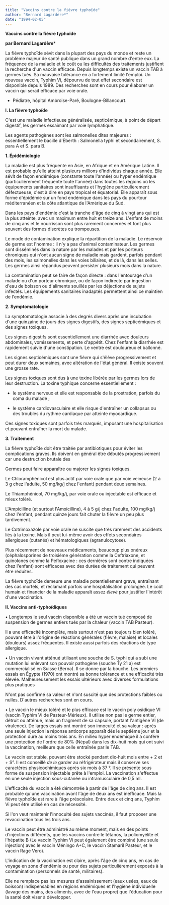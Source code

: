 ```yaml
---
title: "Vaccins contre la fièvre typhoïde"
author: "Bernard Lagardère*"
date: "1994-02-05"
---
```


**Vaccins contre la fièvre typhoïde**

**par Bernard Lagardère**\*

La fièvre typhoïde sévit dans la plupart des pays du monde et reste un problème majeur de santé publique dans un grand nombre d'entre eux. La fréquence de la maladie et le coût ou les difficultés des traitements justifient la recherche d'un vaccin efficace. Depuis longtemps existe un vaccin TAB à germes tués. Sa mauvaise tolérance en a fortement limité l'emploi. Un nouveau vaccin, Typhim Vi, dépourvu de tout effet secondaire est disponible depuis 1989. Des recherches sont en cours pour élaborer un vaccin qui serait efficace par voie orale.

- Pédiatre, hôpital Ambroise-Paré, Boulogne-Billancourt.

**I. La fièvre typhoïde**

C'est une maladie infectieuse généralisée, septicémique, à point de départ digestif, les germes essaimant par voie lymphatique.

Les agents pathogènes sont les salmonelles dites majeures : essentiellement le bacille d'Eberth : Salmonella typhi et secondairement, S. para A et S. para B.

**1. Épidémiologie**

La maladie est plus fréquente en Asie, en Afrique et en Amérique Latine. Il est probable qu'elle atteint plusieurs millions d'individus chaque année. Elle sévit de façon endémique (constante toute l'année) ou hyper endémique (particulièrement fréquente toute l'année) dans toutes les régions où les équipements sanitaires sont insuffisants et l'hygiène particulièrement défectueuse, c'est à dire en pays tropical et équatorial. Elle apparaît sous forme d'épidémie sur un fond endémique dans les pays du pourtour méditerranéen et la côte atlantique de l'Amérique du Sud.

Dans les pays d'endémie c'est la tranche d'âge de cinq à vingt ans qui est la plus atteinte, avec un maximum entre huit et treize ans. L'enfant de moins de cinq ans et le nourrisson sont plus rarement concernés et font plus souvent des formes discrètes ou trompeuses.

Le mode de contamination explique la répartition de la maladie. Le réservoir de germe est l'homme : il n'y a pas d'animal contaminateur. Les germes sont disséminés dans la nature par les malades et par les porteurs chroniques qui n'ont aucun signe de maladie mais gardent, parfois pendant des mois, les salmonelles dans les voies biliaires, et de là, dans les selles. Les germes ainsi répandus peuvent persister plusieurs mois dans la nature.

La contamination peut se faire de façon directe : dans l'entourage d'un malade ou d'un porteur chronique, ou de façon indirecte par ingestion d'eau de boisson ou d'aliments souillés par les déjections de sujets infectés. Les équipements sanitaires inadaptés permettent ainsi ce maintien de l'endémie.

**2. Symptomatologie**

La symptomatologie associe à des degrés divers après une incubation d'une quinzaine de jours des signes digestifs, des signes septicémiques et des signes toxiques.

Les signes digestifs sont essentiellement une diarrhée avec douleurs abdominales, vomissements, et perte d'appétit. Chez l'enfant la diarrhée est rapidement suivie d'une constipation. Le ventre est douloureux et ballonné.

Les signes septicémiques sont une fièvre qui s'élève progressivement et peut durer deux semaines, avec altération de l'état général. Il existe souvent une grosse rate.

Les signes toxiques sont dus à une toxine libérée par les germes lors de leur destruction. La toxine typhique concerne essentiellement :

- le système nerveux et elle est responsable de la prostration, parfois du coma du malade ;

- le système cardiovasculaire et elle risque d'entraîner un collapsus ou des troubles du rythme cardiaque par atteinte myocardique.

Ces signes toxiques sont parfois très marqués, imposant une hospitalisation et pouvant entraîner la mort du malade.

**3. Traitement**

La fièvre typhoïde doit être traitée par antibiotiques pour éviter les complications graves. Ils doivent en général être débutés progressivement car une destruction brutale des

Germes peut faire apparaître ou majorer les signes toxiques.

Le Chloramphénicol est plus actif par voie orale que par voie veineuse (2 à 3 g chez l'adulte, 50 mg/kg/j chez l'enfant) pendant deux semaines.

Le Thiamphénicol, 70 mg/kg/j, par voie orale ou injectable est efficace et mieux toléré.

L'Ampicilline (et surtout l'Amxicilline), 4 à 5 g/j chez l'adulte, 100 mg/kg/j chez l'enfant, pendant quinze jours fait chuter la fièvre un peu plus tardivement.

Le Cotrimoxazole par voie orale ne suscite que très rarement des accidents liés à la toxine. Mais il peut lui-même avoir des effets secondaires allergiques (cutanés) et hématologiques (agranulocytose).

Plus récemment de nouveaux médicaments, beaucoup plus onéreux (céphalosporines de troisième génération comme la Ceftriaxone, et quinolones comme la Pefloxacine : ces dernières sont contre indiquées chez l'enfant) sont efficaces avec des durées de traitement qui peuvent être réduites.

La fièvre typhoïde demeure une maladie potentiellement grave, entraînant des cas mortels, et réclamant parfois une hospitalisation prolongée. Le coût humain et financier de la maladie apparaît assez *élevé* pour justifier l'intérêt d'une vaccination.

**II. Vaccins anti-typhoïdiques**

• Longtemps le seul vaccin disponible a été un vaccin tué composé de suspension de germes entiers tués par la chaleur (vaccin TAB Pasteur).

Il a une efficacité incomplète, mais surtout n'est pas toujours bien toléré, pouvant être à l'origine de réactions générales (fièvre, malaise) et locales (douleurs) assez fréquentes. Il existe aussi parfois des réactions de type allergique.

• Un vaccin vivant atténué utilisant une souche de S. typhi qui a subi une mutation lui enlevant son pouvoir pathogène (souche Ty 21 a) est commercialisé en Suisse (Berna). Il se donne par la bouche. Les premiers essais en Égypte (1970) ont montré sa bonne tolérance et une efficacité très élevée. Malheureusement les essais ultérieurs avec diverses formulations plus pratiques

N'ont pas confirmé sa valeur et n'ont suscité que des protections faibles ou nulles. D'autres recherches sont en cours.

• Le vaccin le mieux toléré et le plus efficace est le vaccin poly osidique VI (vaccin Typhim Vi de Pasteur-Mérieux). Il utilise non pas le germe entier, détruit ou atténué, mais un fragment de sa capsule, portant l'antigène VI (de virulence). De larges essais ont montré son innocuité et sa valeur : après une seule injection la réponse anticorps apparaît dès le septième jour et la protection dure au moins trois ans. En milieu hyper endémique il a conféré une protection de l'ordre de 80% (Népal) dans les dix-huit mois qui ont suivi la vaccination, meilleure que celle entraînée par le TAB.

Le vaccin est stable, pouvant être stocké pendant dix-huit mois entre + 2 et + S°. Il est conseillé *de le* garder au réfrigérateur mais il conserve ses caractères physicochimiques après six mois à 37 °. Il se présente sous forme de suspension injectable prête à l'emploi. La vaccination s'effectue en une seule injection sous-cutanée ou intramusculaire de 0,5 ml.

L'efficacité du vaccin a été démontrée à partir de l'âge de cinq ans. Il est probable qu'une vaccination avant l'âge de deux ans est inefficace. Mais la fièvre typhoïde est rare à l'âge préscolaire. Entre deux et cinq ans, Typhim Vi peut être utilisé en cas de nécessité.

Si l'on veut maintenir l'innocuité des sujets vaccinés, il faut proposer une revaccination tous les trois ans.

Le vaccin peut être administré au même moment, mais en des points d'injections différents, que les vaccins contre le tétanos, la poliomyélite et l'hépatite B (Le vaccin Typhim Vi peut également être combiné (une seule injection) avec le vaccin Méningo A+C, le vaccin Stamaril Pasteur, et le vaccin Rage Vero).

L'indication de la vaccination est claire, après l'âge de cinq ans, en cas de voyage en zone d'endémie ou pour des sujets particulièrement exposés à la contamination (personnels de santé, militaires).

Elle ne remplace pas les mesures d'assainissement (eaux usées, eaux de boisson) indispensables en régions endémiques et l'hygiène individuelle (lavage des mains, des aliments, avec de l'eau propre) que l'éducation pour la santé doit viser à développer.
